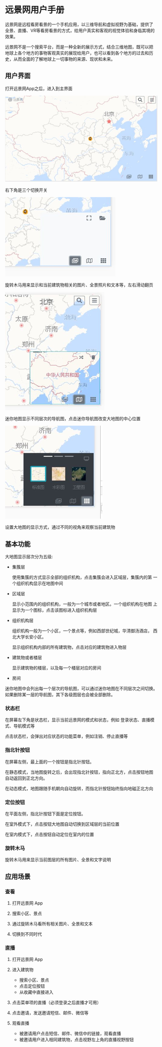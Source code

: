 # 远景网用户手册

远景网是远程看房看景的一个手机应用，以三维导航和虚拟视野为基础，提供了
全景、直播、VR等看房看景的方式，给用户真实和客观的视觉体验和身临其境的
效果。

远景网不是一个搜索平台，而是一种全新的展示方式，结合三维地图，既可以把
地球上各个地方的事物客观真实的展现给用户，也可以看到各个地方的过去和历
史，从而全面的了解地球上一切事物的来源、现状和未来。

## 用户界面

打开远景网App之后，进入到主界面

![主界面](images/app.jpg)

右下角是三个切换开关

![旋转木马](images/carousel.jpg)

旋转木马用来显示和当前建筑物相关的图片、全景照片和文本等，左右滑动翻页

![迷你地图](images/minimap.jpg)

迷你地图显示不同层次的导航图，点击迷你导航图改变大地图的中心位置

![观察视野](images/viewport.jpg)

设置大地图的显示方式，通过不同的视角来观察当前建筑物

## 基本功能

大地图显示层次分为五级:

* 集簇层

    使用集簇的方式显示全部的组织机构，点击集簇会进入区域层，集簇内的第
    一个组织机构显示在地图中间
    
* 区域层

    显示小范围内的组织机构，一般为一个城市或者地区。一个组织机构在地图
    上显示为一个图标，点击该图标进入组织机构层
    
* 组织机构层

    组织机构一般为一个小区，一个景点等，例如西部世纪城，华清御汤酒店，
    西北大学长安小区。

    显示组织机构内部的所有建筑物，点击对应的建筑物进入物层

* 建筑物或者楼层

    显示建筑物的楼层，以及每一个楼层对应的房间
    
* 房间

迷你地图中会列出每一个层次的导航图，可以通过迷你地图在不同层次之间切换。
如果删除某一层的导航图，其下各级图层也会被全部删除。

### 状态栏

在屏幕左下角是状态栏，显示当前远景网的模式和状态，例如 登录状态、直播模
式、导航模式等

点击状态栏，会弹出对应状态的功能菜单，例如注销、停止直播等

### 指北针按钮

在屏幕左侧，最上面的一个按钮是指北针按钮。

在静态模式，当地图旋转之后，会出现指北针按钮，指向正北方，点击按钮地图
自动返回到正北方向。

在动态模式，地图跟随手机朝向自动旋转，而指北针按钮始终指向地磁正北方向

### 定位按钮

在平面左侧，指北针按钮下面是定位按钮。

在室外模式下，点击按钮大地图自动切换到区域层的当前位置

在室内模式下，点击按钮自动定位在室内的位置

### 旋转木马

旋转木马用来显示当前图层的所有图片、全景和文字说明

## 应用场景

### 查看

1. 打开远景网 App

2. 搜索小区、景点

3. 通过旋转木马看所有相关图片、全景和文本

4. 切换到不同时代

### 直播

1. 打开远景网 App

2. 进入建筑物

    * 搜索小区、景点
    * 点击定位按钮
    * 从收藏中直接进入

3. 点击菜单项的直播（必须登录之后直播才可用）

4. 点击邀请，发送邀请短信、邮件、微信等

5. 观看直播

    * 被邀请用户点击短信、邮件、微信中的链接，观看直播
    * 被邀请用户进入相同建筑物，点击视野左上角的直播视野按钮
